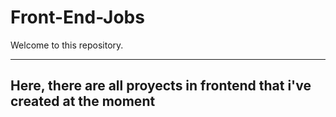 # Front-End-Jobs

Welcome to this repository.

---
Here, there are all proyects in frontend that i've created at the moment
---


